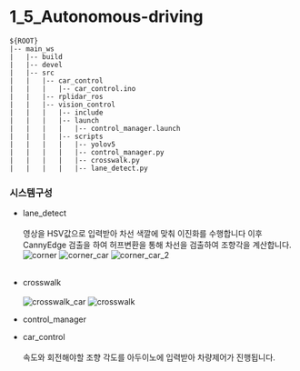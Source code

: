 # 1_5_Autonomous-driving
```  
${ROOT}  
|-- main_ws
|   |-- build
|   |-- devel
|   |-- src
|   |   |-- car_control
|   |   |   |-- car_control.ino
|   |   |-- rplidar_ros
|   |   |-- vision_control
|   |   |   |-- include
|   |   |   |-- launch
|   |   |   |   |-- control_manager.launch
|   |   |   |-- scripts
|   |   |   |   |-- yolov5
|   |   |   |   |-- control_manager.py
|   |   |   |   |-- crosswalk.py
|   |   |   |   |-- lane_detect.py
```  

### **시스템구성**
* lane_detect<br/><br/>
  영상을 HSV값으로 입력받아 차선 색깔에 맞춰 이진화를 수행합니다 이후 CannyEdge 검출을 하여 허프변환을 통해 차선을 검출하여 조향각을 계산합니다.<br/>
![corner](https://github.com/user-attachments/assets/b60fbfa3-19ae-44d1-b356-1e43c62b72bb)
![corner_car](https://github.com/user-attachments/assets/e47474e8-4d9f-457a-be03-36fc9e5626a0)
![corner_car_2](https://github.com/user-attachments/assets/db806a82-9a8e-496d-b097-b1e1c86c8aa5)
<br/><br/>
* crosswalk<br/><br/>
![crosswalk_car](https://github.com/user-attachments/assets/934a6ca3-5cdd-45b0-a8b3-636f9b35682c)
![crosswalk](https://github.com/user-attachments/assets/351b5768-9822-40c2-b23f-ddae6693ef13)
* control_manager

* car_control<br/><br/>속도와 회전해야할 조향 각도를 아두이노에 입력받아 차량제어가 진행됩니다.

